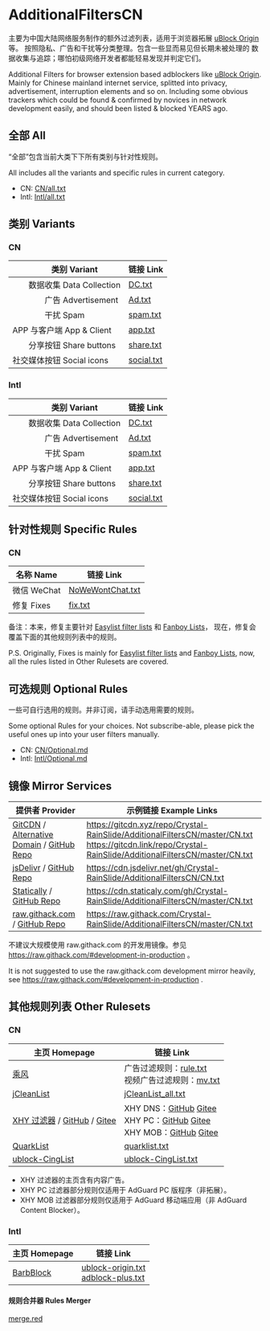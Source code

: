# AdditionalFiltersCN

主要为中国大陆网络服务制作的额外过滤列表，适用于浏览器拓展
[uBlock Origin] 等。
按照隐私、广告和干扰等分类整理。包含一些显而易见但长期未被处理的
数据收集与追踪；哪怕初级网络开发者都能轻易发现并判定它们。

Additional Filters for browser extension based adblockers like
[uBlock Origin].
Mainly for Chinese mainland internet service, splitted into privacy,
advertisement, interruption elements and so on.
Including some obvious trackers which could be found & confirmed by
novices in network development easily, and should been listed & blocked
YEARS ago.

[uBlock Origin]: https://github.com/gorhill/uBlock

## 全部 All

“全部”包含当前大类下下所有类别与针对性规则。

All includes all the variants and specific rules in current category.

- CN: [CN/all.txt](https://raw.githubusercontent.com/Crystal-RainSlide/AdditionalFiltersCN/master/CN.txt)
- Intl: [Intl/all.txt](https://raw.githubusercontent.com/Crystal-RainSlide/AdditionalFiltersCN/master/Intl.txt)

## 类别 Variants

### CN

　　类别 Variant | 链接 Link
---------------- | ---------
　　数据收集 Data Collection |     [DC.txt](https://raw.githubusercontent.com/Crystal-RainSlide/AdditionalFiltersCN/master/CN/DC.txt)
　　　　广告 Advertisement   |     [Ad.txt](https://raw.githubusercontent.com/Crystal-RainSlide/AdditionalFiltersCN/master/CN/Ad.txt)
　　　　干扰 Spam            |   [spam.txt](https://raw.githubusercontent.com/Crystal-RainSlide/AdditionalFiltersCN/master/CN/spam.txt)
APP 与客户端 App & Client    |    [app.txt](https://raw.githubusercontent.com/Crystal-RainSlide/AdditionalFiltersCN/master/CN/app.txt)
　　分享按钮 Share buttons   |  [share.txt](https://raw.githubusercontent.com/Crystal-RainSlide/AdditionalFiltersCN/master/CN/share.txt)
社交媒体按钮 Social icons    | [social.txt](https://raw.githubusercontent.com/Crystal-RainSlide/AdditionalFiltersCN/master/CN/social.txt)

### Intl

　　类别 Variant | 链接 Link
---------------- | ---------
　　数据收集 Data Collection |     [DC.txt](https://raw.githubusercontent.com/Crystal-RainSlide/AdditionalFiltersCN/master/Intl/DC.txt)
　　　　广告 Advertisement   |     [Ad.txt](https://raw.githubusercontent.com/Crystal-RainSlide/AdditionalFiltersCN/master/Intl/Ad.txt)
　　　　干扰 Spam            |   [spam.txt](https://raw.githubusercontent.com/Crystal-RainSlide/AdditionalFiltersCN/master/Intl/spam.txt)
APP 与客户端 App & Client    |    [app.txt](https://raw.githubusercontent.com/Crystal-RainSlide/AdditionalFiltersCN/master/Intl/app.txt)
　　分享按钮 Share buttons   |  [share.txt](https://raw.githubusercontent.com/Crystal-RainSlide/AdditionalFiltersCN/master/Intl/share.txt)
社交媒体按钮 Social icons    | [social.txt](https://raw.githubusercontent.com/Crystal-RainSlide/AdditionalFiltersCN/master/Intl/social.txt)

## 针对性规则 Specific Rules

### CN

名称 Name | 链接 Link
--------- | ---------
微信 WeChat | [NoWeWontChat.txt](https://raw.githubusercontent.com/Crystal-RainSlide/AdditionalFiltersCN/master/CN/NoWeWontChat.txt)
修复 Fixes  | [fix.txt](https://raw.githubusercontent.com/Crystal-RainSlide/AdditionalFiltersCN/master/CN/fix.txt)

备注：本来，修复主要针对 [Easylist filter lists] 和 [Fanboy Lists]，
现在，修复会覆盖下面的其他规则列表中的规则。

P.S. Originally, Fixes is mainly for [Easylist filter lists] and [Fanboy Lists],
now, all the rules listed in Other Rulesets are covered.

[Easylist filter lists]: https://easylist.to/
[Fanboy Lists]: https://fanboy.co.nz/

## 可选规则 Optional Rules

一些可自行选用的规则。并非订阅，请手动选用需要的规则。

Some optional Rules for your choices. Not subscribe-able, please pick the useful ones up into your user filters manually.

- CN: [CN/Optional.md](https://github.com/Crystal-RainSlide/AdditionalFiltersCN/blob/master/CN/Optional.md)
- Intl: [Intl/Optional.md](https://github.com/Crystal-RainSlide/AdditionalFiltersCN/blob/master/Intl/Optional.md)

## 镜像 Mirror Services

提供者 Provider | 示例链接 Example Links
--------------- | ----------------------
[GitCDN] / [Alternative Domain][GitCDN Alternative] / [GitHub Repo](https://github.com/schme16/gitcdn.xyz) | https://gitcdn.xyz/repo/Crystal-RainSlide/AdditionalFiltersCN/master/CN.txt <br> https://gitcdn.link/repo/Crystal-RainSlide/AdditionalFiltersCN/master/CN.txt
[jsDelivr] / [GitHub Repo](https://github.com/jsdelivr/jsdelivr) | https://cdn.jsdelivr.net/gh/Crystal-RainSlide/AdditionalFiltersCN/CN.txt
[Statically] / [GitHub Repo](https://github.com/staticallyio/statically) | https://cdn.staticaly.com/gh/Crystal-RainSlide/AdditionalFiltersCN/master/CN.txt
[raw.githack.com] / [GitHub Repo](https://github.com/neoascetic/rawgithack) | https://raw.githack.com/Crystal-RainSlide/AdditionalFiltersCN/master/CN.txt

[GitCDN]: https://gitcdn.xyz
[GitCDN Alternative]: https://gitcdn.link
[jsDelivr]: https://www.jsdelivr.com/?docs=gh
[Statically]: https://statically.io/
[raw.githack.com]: https://raw.githack.com/

不建议大规模使用 raw.githack.com 的开发用镜像。参见 https://raw.githack.com/#development-in-production 。

It is not suggested to use the raw.githack.com development mirror heavily, see https://raw.githack.com/#development-in-production .

## 其他规则列表 Other Rulesets

### CN

主页 Homepage | 链接 Link
------------- | ---------
[乘风]        | 广告过滤规则：[rule.txt][乘风 广告过滤规则] <br> 视频广告过滤规则：[mv.txt][乘风 视频广告过滤规则]
[jCleanList]  | [jCleanList_all.txt]
[XHY 过滤器] / [GitHub][XHY GitHub] / [Gitee][XHY Gitee]  | XHY DNS：[GitHub][XHY DNS GitHub] [Gitee][XHY DNS Gitee] <br> XHY PC：[GitHub][XHY PC GitHub] [Gitee][XHY PC Gitee] <br> XHY MOB：[GitHub][XHY MOB GitHub] [Gitee][XHY MOB Gitee]
[QuarkList]   | [quarklist.txt]
[ublock-CingList] | [ublock-CingList.txt]

[乘风]:                  https://gitee.com/xinggsf/Adblock-Rule/
[乘风 广告过滤规则]:     https://gitee.com/xinggsf/Adblock-Rule/raw/master/rule.txt
[乘风 视频广告过滤规则]: https://gitee.com/xinggsf/Adblock-Rule/raw/master/mv.txt

[jCleanList]:         https://github.com/jiayiming/jCleanList
[jCleanList_all.txt]: https://raw.githubusercontent.com/jiayiming/jCleanList/master/jCleanList_all.txt

- XHY 过滤器的主页含有内容广告。
- XHY PC 过滤器部分规则仅适用于 AdGuard PC 版程序（非拓展）。
- XHY MOB 过滤器部分规则仅适用于 AdGuard 移动端应用（非 AdGuard Content Blocker）。

[XHY 过滤器]: https://xuehuayu.cn/2019/09/26/AdGuard规则/
[XHY GitHub]: https://github.com/npljy/npljy.github.io/tree/master/adblock
[XHY Gitee]:  https://gitee.com/niepengsmile/niepengsmile/tree/master/adblock
[XHY DNS GitHub]: https://raw.githubusercontent.com/npljy/npljy.github.io/master/adblock/dns.txt
[XHY PC GitHub]:  https://raw.githubusercontent.com/npljy/npljy.github.io/master/adblock/pc.txt
[XHY MOB GitHub]: https://raw.githubusercontent.com/npljy/npljy.github.io/master/adblock/mob.txt
[XHY DNS Gitee]: https://gitee.com/niepengsmile/niepengsmile/raw/master/adblock/dns.txt
[XHY PC Gitee]:  https://gitee.com/niepengsmile/niepengsmile/raw/master/adblock/pc.txt
[XHY MOB Gitee]: https://gitee.com/niepengsmile/niepengsmile/raw/master/adblock/mob.txt

[QuarkList]:     https://n2o.io/p/quarklist/
[quarklist.txt]: https://n2o.io/p/quarklist/dist/quarklist.txt

[ublock-CingList]:     https://github.com/dupontjoy/customization/tree/master/Rules/uBlock
[ublock-CingList.txt]: https://github.com/dupontjoy/customization/blob/master/Rules/uBlock/ublock-CingList.txt

### Intl

主页 Homepage | 链接 Link
------------- | ---------
[BarbBlock]   | [ublock-origin.txt][BarbBlock uBO] <br> [adblock-plus.txt][BarbBlock ADP]

[BarbBlock]: https://ssl.bblck.me/
[BarbBlock uBO]: https://ssl.bblck.me/blacklists/ublock-origin.txt
[BarbBlock ADP]: https://ssl.bblck.me/blacklists/adblock-plus.txt

#### 规则合并器 Rules Merger

[merge.red](https://github.com/Crystal-RainSlide/AdditionalFiltersCN/blob/master/merge.red)

